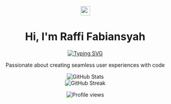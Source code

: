 <div align="center"> <img src="https://media.giphy.com/media/hvRJCLFzcasrR4ia7z/giphy.gif" width="25px" height="25px"> <h1>Hi, I'm Raffi Fabiansyah</h1> </div> <p align="center"> <a href="https://github.com/raffifabiansyah"> <img src="https://readme-typing-svg.herokuapp.com?font=Fira+Code&pause=1000&color=F7F7F7&center=true&vCenter=true&width=435&lines=Fullstack+Developer;Web+Developer;Mobile+Developer;UI%2FUX+Enthusiast" alt="Typing SVG" /> </a> </p> <p align="center"> Passionate about creating seamless user experiences with code </p> <div align="center"> <img src="https://github-readme-stats.vercel.app/api?username=raffifabiansyah&show_icons=true&theme=radical&hide_border=true&count_private=true" alt="GitHub Stats" /> </div> <div align="center"> <img src="https://github-readme-streak-stats.herokuapp.com/?user=raffifabiansyah&theme=radical&hide_border=true" alt="GitHub Streak" /> </div> <p align="center"> <img src="https://komarev.com/ghpvc/?username=raffifabiansyah&color=blueviolet&style=flat-square" alt="Profile views" /> </p> 
